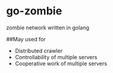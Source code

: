 # go-zombie
zombie network written in golang

##May used for
- Distributed crawler
- Controllability of multiple servers
- Cooperative work of multiple servers

